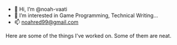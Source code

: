 - 👋 Hi, I’m @noah-vaati
- 👀 I’m interested in Game Programming, Technical Writing...
- 📫 noahred99@gmail.com

Here are some of the things I've worked on. Some of them are neat.
